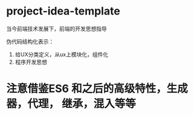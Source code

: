 # project-idea-template
当今前端技术发展下，前端的开发思想指导

伪代码结构化表示：

1. 给UX分类定义，从ux上模块化，组件化
2. 程序开发思想

# 注意借鉴ES6 和之后的高级特性，生成器，代理， 继承，混入等等
